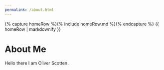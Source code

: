 ```yaml
---
permalink: /about.html
---
```


<body>
    {% capture homeRow %}{% include homeRow.md %}{% endcapture %}
    {{ homeRow | markdownify }}
</body>

# About Me

Hello there I am Oliver Scotten.